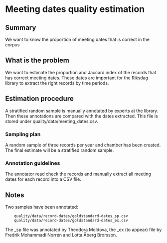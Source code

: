 # Meeting dates quality estimation

## Summary
We want to know the proportion of meeting dates that is correct in the corpus

## What is the problem
We want to estimate the proportion and Jaccard index of the records that has correct meeting dates. 
These dates are important for the Riksdag library to extract the right records by time periods.

## Estimation procedure
A stratified random sample is manually annotated by experts at the library. 
Then these annotations are compared with the dates extracted. This file is stored under quality/data/meeting_dates.csv.

### Sampling plan
A random sample of three records per year and chamber has been created. 
The final estimate will be a stratified random sample.

### Annotation guidelines
The annotator read check the records and manually extract all meeting dates for each record into a CSV file.


## Notes

Two samples have been annotated:

		quality/data/record-dates/goldstandard-dates_sp.csv
		quality/data/record-dates/goldstandard-dates_ex.csv
		
The _sp file was annotated by Theodora Moldova, the _ex (to appear) file by Fredrik Mohammadi Norrén and Lotta Åberg Brorsson.

